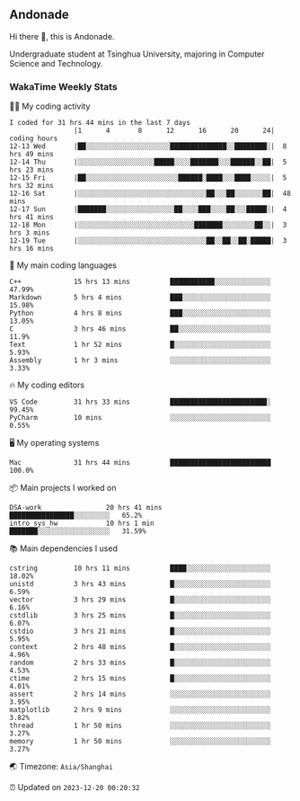 ## Andonade

Hi there 👋, this is Andonade.

Undergraduate student at Tsinghua University, majoring in Computer Science and Technology.

### WakaTime Weekly Stats

🧑‍💻 My coding activity 

```text
I coded for 31 hrs 44 mins in the last 7 days
          		|1      4       8      12      16      20      24|	coding hours
12-13 Wed		|██░░░░░░░░░░░░░░░░░░░░░██████████████░░████████░|	8 hrs 49 mins
12-14 Thu		|░░░░░░░░░░░░░░░░░░░█████░░░░███████░░░██████░░██|	5 hrs 23 mins
12-15 Fri		|██░░░░░░░░░░░░░░░░░░░░░░░██████░████░░░████░░░░░|	5 hrs 32 mins
12-16 Sat		|░░░░░░░░░░░░░░░░░░░░░░░░░░░░░░░░██░░░██░░░░░░░██|	48 mins
12-17 Sun		|███████░░░░░░░░░░░░░░░░░██░░░░███░░░░██░░░█████░|	4 hrs 41 mins
12-18 Mon		|░░░░░░░░░░░░░░░░░░░░░░░░░░░░░███████░░░░░░░░██░░|	3 hrs 3 mins
12-19 Tue		|░░░░░░░░░░░░░░░░░░░░░░░░░░░░░░░░██░░██░░██░█████|	3 hrs 16 mins
```

🌱 My main coding languages 

```text
C++            	15 hrs 13 mins      	███████████░░░░░░░░░░░░░░	47.99%
Markdown       	5 hrs 4 mins        	███░░░░░░░░░░░░░░░░░░░░░░	15.98%
Python         	4 hrs 8 mins        	███░░░░░░░░░░░░░░░░░░░░░░	13.05%
C              	3 hrs 46 mins       	██░░░░░░░░░░░░░░░░░░░░░░░	11.9%
Text           	1 hr 52 mins        	█░░░░░░░░░░░░░░░░░░░░░░░░	5.93%
Assembly       	1 hr 3 mins         	░░░░░░░░░░░░░░░░░░░░░░░░░	3.33%
```

🔥 My coding editors 

```text
VS Code        	31 hrs 33 mins      	████████████████████████░	99.45%
PyCharm        	10 mins             	░░░░░░░░░░░░░░░░░░░░░░░░░	0.55%
```

🖥️ My operating systems 

```text
Mac            	31 hrs 44 mins      	█████████████████████████	100.0%
```

📦 Main projects I worked on 

```text
DSA-work            	20 hrs 41 mins      	████████████████░░░░░░░░░	65.2%
intro_sys_hw        	10 hrs 1 min        	███████░░░░░░░░░░░░░░░░░░	31.59%
```

📚 Main dependencies I used 

```text
cstring        	10 hrs 11 mins      	████░░░░░░░░░░░░░░░░░░░░░	18.02%
unistd         	3 hrs 43 mins       	█░░░░░░░░░░░░░░░░░░░░░░░░	6.59%
vector         	3 hrs 29 mins       	█░░░░░░░░░░░░░░░░░░░░░░░░	6.16%
cstdlib        	3 hrs 25 mins       	█░░░░░░░░░░░░░░░░░░░░░░░░	6.07%
cstdio         	3 hrs 21 mins       	█░░░░░░░░░░░░░░░░░░░░░░░░	5.95%
context        	2 hrs 48 mins       	█░░░░░░░░░░░░░░░░░░░░░░░░	4.96%
random         	2 hrs 33 mins       	█░░░░░░░░░░░░░░░░░░░░░░░░	4.53%
ctime          	2 hrs 15 mins       	█░░░░░░░░░░░░░░░░░░░░░░░░	4.01%
assert         	2 hrs 14 mins       	░░░░░░░░░░░░░░░░░░░░░░░░░	3.95%
matplotlib     	2 hrs 9 mins        	░░░░░░░░░░░░░░░░░░░░░░░░░	3.82%
thread         	1 hr 50 mins        	░░░░░░░░░░░░░░░░░░░░░░░░░	3.27%
memory         	1 hr 50 mins        	░░░░░░░░░░░░░░░░░░░░░░░░░	3.27%
```

🌏 Timezone: `Asia/Shanghai`

⏰ Updated on `2023-12-20 00:20:32`